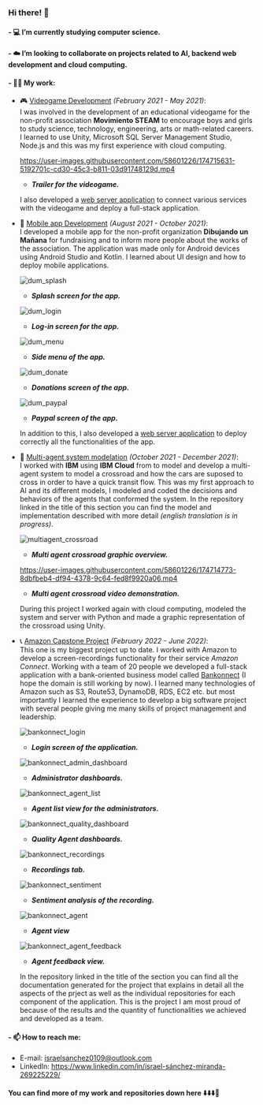 ### Hi there! 👋

#### - 💻 I’m currently studying computer science.
#### - ☁️ I’m looking to collaborate on projects related to AI, backend web development and cloud computing.
#### - 👨‍💼 My work: 
  - 🎮 [Videogame Development](https://github.com/tamagochi-descompuesto/STEAMVideogame) _(February 2021 - May 2021)_:  
    I was involved in the development of an educational videogame for the non-profit association **Movimiento STEAM** to encourage boys and girls to study science, technology, engineering, arts or math-related careers. I learned to use Unity, Microsoft SQL Server Management Studio, Node.js and this was my first experience with cloud computing.  
    
     https://user-images.githubusercontent.com/58601226/174715631-5192701c-cd30-45c3-b811-03d91748129d.mp4
    
     - _**Trailer for the videogame.**_

    I also developed a [web server application](https://github.com/tamagochi-descompuesto/STEAMVideogameServer) to connect various services with the videogame and deploy a full-stack application.  

- 📱 [Mobile app Development](https://github.com/tamagochi-descompuesto/MobileAppDUM) _(August 2021 - October 2021)_:  
  I developed a mobile app for the non-profit organization **Dibujando un Mañana** for fundraising and to inform more people about the works of the association. The application was made only for Android devices using Android Studio and Kotlin. I learned about UI design and how to deploy mobile applications.
  
  ![dum_splash](https://user-images.githubusercontent.com/58601226/174715064-ecbb73ac-ddd3-44f1-9898-ff8278a60f1e.png)  
  - _**Splash screen for the app.**_  
  
  ![dum_login](https://user-images.githubusercontent.com/58601226/174715060-2343d0ee-c571-4d78-9f37-9d52c347278d.png)  
  - _**Log-in screen for the app.**_  
  
  ![dum_menu](https://user-images.githubusercontent.com/58601226/174715061-3aa7893c-8394-415b-aed5-11f74478e27d.png) 
  - _**Side menu of the app.**_  
  
  ![dum_donate](https://user-images.githubusercontent.com/58601226/174715059-ea5419c4-7a41-4037-83b1-60179fba10f5.png)  
  - _**Donations screen of the app.**_
  
  ![dum_paypal](https://user-images.githubusercontent.com/58601226/174715063-521beb7a-1a58-49ac-991a-85ce4b9490ef.png)  
  - _**Paypal screen of the app.**_  

  In addition to this, I also developed a [web server application](https://github.com/tamagochi-descompuesto/ServerMobileAppDUM) to deploy correctly all the functionalities of the app.  

- 🧠 [Multi-agent system modelation](https://github.com/tamagochi-descompuesto/CrossRoadMultiAgentSystem) _(October 2021 - December 2021)_:  
  I worked with **IBM** using **IBM Cloud** from to model and develop a multi-agent system to model a crossroad and how the cars are suposed to cross in order to have a quick transit flow. This was my first approach to AI and its different models, I modeled and coded the decisions and behaviors of the agents that conformed the system. In the repository linked in the title of this section you can find the model and implementation described with more detail _(english translation is in progress)_.  
  
    ![multiagent_crossroad](https://user-images.githubusercontent.com/58601226/174714736-34eb0f6d-5880-4f2c-9463-f4d0699135e3.PNG)  
    - _**Multi agent crossroad graphic overview.**_    
    
    
    https://user-images.githubusercontent.com/58601226/174714773-8dbfbeb4-df94-4378-9c64-fed8f9920a06.mp4  
    - _**Multi agent crossroad video demonstration.**_  

    During this project I worked again with cloud computing, modeled the system and server with Python and made a graphic representation of the crossroad using Unity.  

- 📞 [Amazon Capstone Project](https://github.com/Amazon-Connect-Equipo-1/Wiki/wiki) _(February 2022 - June 2022)_:  
  This one is my biggest project up to date. I worked with Amazon to develop a screen-recordings functionality for their service _Amazon Connect_. Working with a team of 20 people we developed a full-stack application with a bank-oriented business model called [Bankonnect](https://www.bankonnect.link/login) (I hope the domain is still working by now). I learned many technologies of Amazon such as S3, Route53, DynamoDB, RDS, EC2 etc. but most importantly I learned the experience to develop a big software project with several people giving me many skills of project management and leadership. 
  
  ![bankonnect_login](https://user-images.githubusercontent.com/58601226/174717088-7bd11d9c-bcea-4b9b-bb26-b0bd338f7600.PNG) 
  - _**Login screen of the application.**_  
  
  ![bankonnect_admin_dashboard](https://user-images.githubusercontent.com/58601226/174717081-94bb70bc-2296-4bd4-a4dc-d94531322414.PNG)  
  - _**Administrator dashboards.**_  
  
  ![bankonnect_agent_list](https://user-images.githubusercontent.com/58601226/174717086-45316c2c-352b-4ee6-88be-9d54440f9e2f.PNG)  
  - _**Agent list view for the administrators.**_  
  
  ![bankonnect_quality_dashboard](https://user-images.githubusercontent.com/58601226/174717091-a67f4946-e1b6-43e3-bfac-c82eacb94375.PNG) 
  - _**Quality Agent dashboards.**_  
  
  ![bankonnect_recordings](https://user-images.githubusercontent.com/58601226/174717092-1bb43b5c-7d91-42e1-9799-a0c0a6bffaf4.PNG)  
  - _**Recordings tab.**_
  
  ![bankonnect_sentiment](https://user-images.githubusercontent.com/58601226/174717077-34290a80-a30d-42b3-985f-d4e84e1d89ce.PNG)  
  - _**Sentiment analysis of the recording.**_  
  
  ![bankonnect_agent](https://user-images.githubusercontent.com/58601226/174717082-42edf6e3-817f-4c3f-a1f2-bb8d671718d4.PNG)  
  - _**Agent view**_  
  
  ![bankonnect_agent_feedback](https://user-images.githubusercontent.com/58601226/174717084-39fd0854-7056-4bd5-913a-918e354ce330.PNG)  
  - _**Agent feedback view.**_  

  In the repository linked in the title of the section you can find all the documentation generated for the project that explains in detail all the aspects of the prject as well as the individual repositories for each component of the application. This is the project I am most proud of because of the results and the quantity of functionalities we achieved and developed as a team.  
#### - 📫 How to reach me: 
  - E-mail: israelsanchez0109@outlook.com
  - LinkedIn: https://www.linkedin.com/in/israel-sánchez-miranda-269225229/

#### You can find more of my work and repositories down here ⬇️⬇️⬇️🥳
